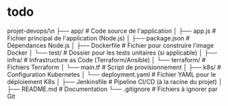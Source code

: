 # todo

projet-devops/\n
├── app/                  # Code source de l'application
│   ├── app.js            # Fichier principal de l'application (Node.js)
│   ├── package.json      # Dépendances Node.js
│   ├── Dockerfile        # Fichier pour construire l'image Docker
│   └── test/             # Dossier pour les tests unitaires (si applicable)
│
├── infra/                # Infrastructure as Code (Terraform/Ansible)
│   └── terraform/        # Fichiers Terraform
│       └── main.tf       # Script de provisionnement
│
├── k8s/                  # Configuration Kubernetes
│   └── deployment.yaml   # Fichier YAML pour le déploiement K8s
│
├── Jenkinsfile           # Pipeline CI/CD (à la racine du projet)
│
├── README.md             # Documentation
└── .gitignore            # Fichiers à ignorer par Git